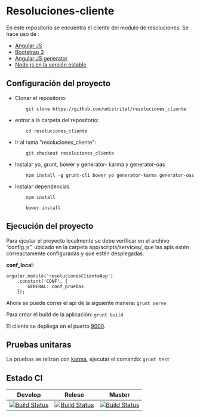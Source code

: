 # Resoluciones-cliente

En este repositorio se encuentra el cliente del modulo de resoluciones.
Se hace uso de :
* [Angular JS](https://angularjs.org/)
* [Bootstrap 3](https://getbootstrap.com/docs/3.3/)
* [Angular JS generator](https://github.com/fabianLeon/oas)
* [Node.js en la versión estable](https://nodejs.org/en/)

## Configuración del proyecto

* Clonar el repositorio: 
    ```shell 
        git clone https://github.com/udistrital/resoluciones_cliente
    ```
* entrar a la carpeta del repositorio: 
    ```shell 
        cd resoluciones_cliente
    ```
* Ir al rama "resoluciones_cliente":
    ```shell 
        git checkout resoluciones_cliente         
    ```
    
* Instalar yo, grunt, bower y generator- karma y generator-oas
    ```shell 
        npm install -g grunt-cli bower yo generator-karma generator-oas
    ```
* Instalar dependencias
    ```shell 
        npm install
    ```
    ```shell 
        bower install
    ```


## Ejecución del proyecto

Para ejcutar el proyecto localmente se debe verificar en el archivo “config.js”, ubicado en la carpeta app/scripts/services/, que las apis estén correactamente configuradas y que estén desplegadas.

**conf_local**:
```
angular.module('resolucionesClienteApp')
    .constant('CONF', {
        GENERAL: conf_pruebas
    });

```
Ahora se puede correr el api de la siguiente manera:
    ```
        grunt serve
    ```

Para crear el build de la aplicación:
    ```
        grunt build
    ```

El cliente se depliega en el puerto [9000](http://localhost:9000). 

## Pruebas unitaras

La pruebas se relizan con [karma](https://karma-runner.github.io/latest/index.html), ejecutar el comando:
    ```
        grunt test
    ```

## Estado CI

| Develop | Relese | Master |
| -- | -- | -- |
| [![Build Status](https://hubci.portaloas.udistrital.edu.co/api/badges/udistrital/resoluciones_cliente/status.svg?ref=refs/heads/develop)](https://hubci.portaloas.udistrital.edu.co/udistrital/resoluciones_cliente) | [![Build Status](https://hubci.portaloas.udistrital.edu.co/api/badges/udistrital/resoluciones_cliente/status.svg?ref=refs/heads/release)](https://hubci.portaloas.udistrital.edu.co/udistrital/resoluciones_cliente) | [![Build Status](https://hubci.portaloas.udistrital.edu.co/api/badges/udistrital/resoluciones_cliente/status.svg)](https://hubci.portaloas.udistrital.edu.co/udistrital/resoluciones_cliente) |
